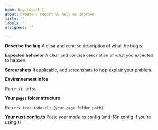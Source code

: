 ```yaml
---
name: Bug report 🐞
about: Create a report to help me improve
title: ''
labels: ''
assignees: ''

---
```


**Describe the bug**
A clear and concise description of what the bug is.

**Expected behavior**
A clear and concise description of what you expected to happen.

**Screenshots**
If applicable, add screenshots to help explain your problem.

**Environnement infos**

Run `nuxi infos`

**Your `pages` folder structure**

Run `npx tree-node-cli {your page folder path}`

**Your nuxt.config.ts**
Paste your modules config (and i18n config if you're using it)
